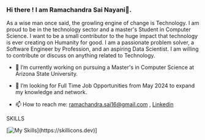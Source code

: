 ### Hi there ! I am Ramachandra Sai Nayani👋.

As a wise man once said, the growling engine of change is Technology. I am proud to be in the technology sector and a master's Student in Computer Science. I want to be a small contributor to the huge impact that technology is ever creating on Humanity for good. I am a passionate problem solver, a Software Engineer by Profession, and an aspiring Data Scientist. I am willing to contribute or discuss on anything related to Technology. 

- 🔭 I’m currently working on pursuing a Master's in Computer Science at Arizona State University.

- 👯 I’m looking for Full Time Job Opportunities from May 2024 to expand my knowledge and network.

- 📫 How to reach me: ramachandra.sai16@gmail.com , [Linkedin](https://www.linkedin.com/in/ramachandra-913b78111/)
 
SKILLS

[![My Skills](https://skillicons.dev/icons?i=py,postgres,flask,mysql,pytorch,java,azure,aws,postman,js,html,css,)](https://skillicons.dev)]
<!--
**ramachandrasai7/ramachandrasai7** is a ✨ _special_ ✨ repository because its `README.md` (this file) appears on your GitHub profile.

Here are some ideas to get you started:

- 🔭 I’m currently working on ...
- 🌱 I’m currently learning ...
- 👯 I’m looking to collaborate on ...
- 🤔 I’m looking for help with ...
- 💬 Ask me about ...
- 📫 How to reach me: ...
- 😄 Pronouns: ...
- ⚡ Fun fact: ...
-->
